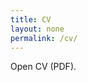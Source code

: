 ```yaml
---
title: CV
layout: none
permalink: /cv/
---
```

<!doctype html>
<html lang="en">
<head>
  <meta charset="utf-8">
  <title>Redirecting to CV</title>
  <script>
    // 1) /cv/ → / (홈) 으로 히스토리 치환
    history.replaceState(null, "", "/");
    // 2) PDF로 이동
    location.href = "/assets/img/JiwonKim_CV_25-09-09.pdf#toolbar=1";
  </script>
</head>
<body>
  <p>Open CV (PDF)<a href="/assets/img/JiwonKim_CV_25-09-09.pdf#toolbar=1"></a>.</p>
</body>
</html>